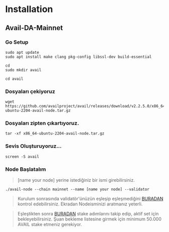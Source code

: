 # Installation

## Avail-DA-Mainnet

### Go Setup

```
sudo apt update
sudo apt install make clang pkg-config libssl-dev build-essential
```

```
cd
sudo mkdir avail
```

```
cd avail
```

### Dosyaları çekiyoruz

```
wget https://github.com/availproject/avail/releases/download/v2.2.5.0/x86_64-ubuntu-2204-avail-node.tar.gz
```

### Dosyaları zipten çıkartıyoruz.

```
tar -xf x86_64-ubuntu-2204-avail-node.tar.gz
```

### Sevis Oluşturuyoruz...

```
screen -S avail
```

### Node Başlatalım

> \[name your node] yerine istediğiniz bir ismi girebilirsiniz.&#x20;

```
./avail-node --chain mainnet --name [name your node] --validator
```

> Kurulum sonrasında validatör'ünüzün eşleşip eşleşmediğini [BURADAN ](https://telemetry.avail.so/#list/0xb91746b45e0346cc2f815a520b9c6cb4d5c0902af848db0a80f85932d2e8276a)kontrol edebilirsiniz. Ekradan Nodeisminizi aratmanız yeterli.&#x20;

> Eşleştikten sonra [BURADAN](https://docs.availproject.org/docs/operate-a-node/become-a-validator/stake-your-validator) stake adımlarını takip edip, aktif set için bekleyebilirsiniz. Şuan bekleme listesine girmek için minimum 50.000 AVAIL stake etmeniz gerekiyor.&#x20;
